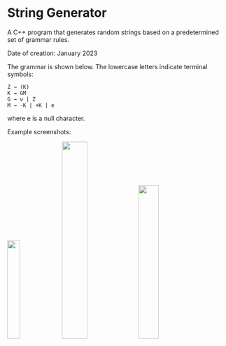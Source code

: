 # String Generator
A C++ program that generates random strings based on a predetermined set of grammar rules.

Date of creation: January 2023

The grammar is shown below. The lowercase letters indicate terminal symbols:
```
Z → (K)
K → GM
G → ν | Z
M → -K | +K | e
```
where e is a null character.

Example screenshots:
<p float="left">
    <img src="https://i.imgur.com/8b6kxSa.png" width="24%" />
    <img src="https://i.imgur.com/Eco5uWg.png" width="34%" />
    <img src="https://i.imgur.com/8gRmaXQ.png" width="30%" />
</p>

